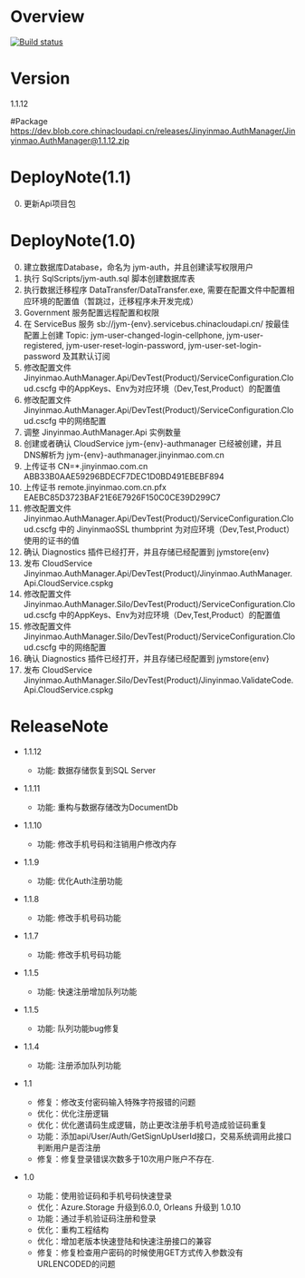 ﻿# Overview
[![Build status](http://tfs.ad.jinyinmao.com.cn:8080/tfs/Jinyinmao/_apis/public/build/definitions/31b07fe6-2fea-450f-9b3f-8100f7a2f51c/2/badge)](http://tfs.ad.jinyinmao.com.cn:8080/tfs/Jinyinmao/_apis/public/build/definitions/31b07fe6-2fea-450f-9b3f-8100f7a2f51c/2/badge)

# Version
1.1.12

#Package
https://dev.blob.core.chinacloudapi.cn/releases/Jinyinmao.AuthManager/Jinyinmao.AuthManager@1.1.12.zip
# DeployNote(1.1)
0.	更新Api项目包


# DeployNote(1.0)
0. 建立数据库Database，命名为 jym-auth，并且创建读写权限用户
1. 执行 SqlScripts/jym-auth.sql 脚本创建数据库表
2. 执行数据迁移程序 DataTransfer/DataTransfer.exe, 需要在配置文件中配置相应环境的配置值（暂跳过，迁移程序未开发完成）
3. Government 服务配置远程配置和权限
4. 在 ServiceBus 服务 sb://jym-{env}.servicebus.chinacloudapi.cn/ 按最佳配置上创建 Topic: jym-user-changed-login-cellphone, jym-user-registered, jym-user-reset-login-password, jym-user-set-login-password 及其默认订阅
5. 修改配置文件 Jinyinmao.AuthManager.Api/DevTest(Product)/ServiceConfiguration.Cloud.cscfg 中的AppKeys、Env为对应环境（Dev,Test,Product）的配置值
6. 修改配置文件 Jinyinmao.AuthManager.Api/DevTest(Product)/ServiceConfiguration.Cloud.cscfg 中的网络配置
7. 调整 Jinyinmao.AuthManager.Api 实例数量
8. 创建或者确认 CloudService jym-{env}-authmanager 已经被创建，并且DNS解析为 jym-{env}-authmanager.jinyinmao.com.cn
9. 上传证书 CN=*.jinyinmao.com.cn ABB33B0AAE59296BDECF7DEC1D0BD491EBEBF894
10. 上传证书 remote.jinyinmao.com.cn.pfx EAEBC85D3723BAF21E6E7926F150C0CE39D299C7
11. 修改配置文件 Jinyinmao.AuthManager.Api/DevTest(Product)/ServiceConfiguration.Cloud.cscfg 中的 JinyinmaoSSL thumbprint 为对应环境（Dev,Test,Product）使用的证书的值
12. 确认 Diagnostics 插件已经打开，并且存储已经配置到 jymstore{env}
13. 发布 CloudService Jinyinmao.AuthManager.Api/DevTest(Product)/Jinyinmao.AuthManager.Api.CloudService.cspkg
14. 修改配置文件 Jinyinmao.AuthManager.Silo/DevTest(Product)/ServiceConfiguration.Cloud.cscfg 中的AppKeys、Env为对应环境（Dev,Test,Product）的配置值
15. 修改配置文件 Jinyinmao.AuthManager.Silo/DevTest(Product)/ServiceConfiguration.Cloud.cscfg 中的网络配置
16. 确认 Diagnostics 插件已经打开，并且存储已经配置到 jymstore{env}
17. 发布 CloudService Jinyinmao.AuthManager.Silo/DevTest(Product)/Jinyinmao.ValidateCode.Api.CloudService.cspkg

# ReleaseNote
- 1.1.12
    - 功能: 数据存储恢复到SQL Server

- 1.1.11
    - 功能: 重构与数据存储改为DocumentDb

- 1.1.10
    - 功能: 修改手机号码和注销用户修改内存

- 1.1.9
    - 功能: 优化Auth注册功能

- 1.1.8 
    - 功能: 修改手机号码功能

- 1.1.7 
    - 功能: 修改手机号码功能

- 1.1.5 
    - 功能: 快速注册增加队列功能

- 1.1.5 
    - 功能: 队列功能bug修复

- 1.1.4 
    - 功能: 注册添加队列功能

- 1.1
	- 修复：修改支付密码输入特殊字符报错的问题
    - 优化：优化注册逻辑
    - 优化：优化邀请码生成逻辑，防止更改注册手机号造成验证码重复
    - 功能：添加api/User/Auth/GetSignUpUserId接口，交易系统调用此接口判断用户是否注册
    - 修复：修复登录错误次数多于10次用户账户不存在.
- 1.0
    - 功能：使用验证码和手机号码快速登录
    - 优化：Azure.Storage 升级到6.0.0, Orleans 升级到 1.0.10
    - 功能：通过手机验证码注册和登录
    - 优化：重构工程结构
    - 优化：增加老版本快速登陆和快速注册接口的兼容
    - 修复：修复检查用户密码的时候使用GET方式传入参数没有URLENCODED的问题